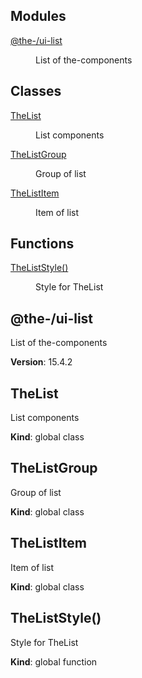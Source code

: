 <!--- Code generated by @the-/script-doc. DO NOT EDIT. -->

## Modules

<dl>
<dt><a href="#module_@the-/ui-list">@the-/ui-list</a></dt>
<dd><p>List of the-components</p>
</dd>
</dl>

## Classes

<dl>
<dt><a href="#TheList">TheList</a></dt>
<dd><p>List components</p>
</dd>
<dt><a href="#TheListGroup">TheListGroup</a></dt>
<dd><p>Group of list</p>
</dd>
<dt><a href="#TheListItem">TheListItem</a></dt>
<dd><p>Item of list</p>
</dd>
</dl>

## Functions

<dl>
<dt><a href="#TheListStyle">TheListStyle()</a></dt>
<dd><p>Style for TheList</p>
</dd>
</dl>

<a name="module_@the-/ui-list"></a>

## @the-/ui-list
List of the-components

**Version**: 15.4.2  
<a name="TheList"></a>

## TheList
List components

**Kind**: global class  
<a name="TheListGroup"></a>

## TheListGroup
Group of list

**Kind**: global class  
<a name="TheListItem"></a>

## TheListItem
Item of list

**Kind**: global class  
<a name="TheListStyle"></a>

## TheListStyle()
Style for TheList

**Kind**: global function  

